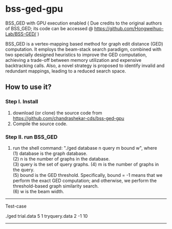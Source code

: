 # bss-ged-gpu
BSS_GED with GPU execution enabled ( Due credits to the original authors of BSS_GED; its code can be accessed @ https://github.com/Hongweihuo-Lab/BSS-GED/ )

BSS_GED is a vertex-mapping based method for graph edit distance (GED) computation. It employs the beam-stack
search paradigm, combined with two specially designed heuristics to improve the GED computation, achieving a trade-off between memory utilization and expensive backtracking calls. Also, a novel strategy is proposed to identify invalid and redundant mappings, leading to a reduced search space. 

## How to use it?   
### Step I. Install
   1. download (or clone) the source code from https://github.com/chandrashekar-cds/bss-ged-gpu
   2. Compile the source code. 
### Step II. run BSS_GED
   1. run the shell command: "./ged database n query m bound w", where    
       (1) database is the graph database.       
       (2) n is the number of graphs in the database.        
       (3) query is the set of query graphs. 
       (4) m is the number of graphs in the query.     
       (5) bound is the GED threshold. Specifically, bound = -1 means that we perform the exact 
           GED computation; and otherwise, we perform the threshold-based graph similarity search.        
       (6) w is the beam width.        
       
---------------------------------------------------------------------------------------------------------------------------
Test-case

./ged trial.data 5 1 tryquery.data 2 -1 10

---------------------------------------------------------------------------------------------------------------------------
